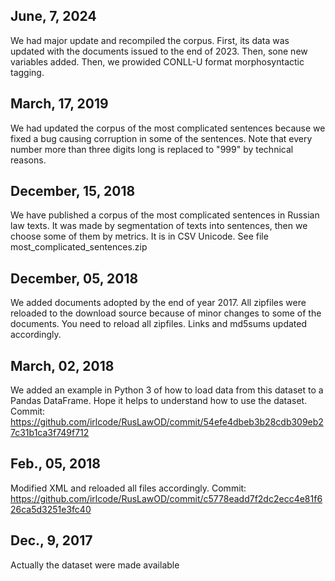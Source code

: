 ## June, 7, 2024
We had major update and recompiled the corpus. First, its data was updated with the documents issued to the end of 2023. Then, sone new variables added. Then, we prowided CONLL-U format morphosyntactic tagging.

## March, 17, 2019
We had updated the corpus of the most complicated sentences because we fixed a bug causing corruption in some of the sentences. Note that every number more than three digits long is replaced to "999" by technical reasons.

## December, 15, 2018
We have published a corpus of the most complicated sentences in Russian law texts. It was made by segmentation of texts into sentences, then we choose some of them by metrics. It is in CSV Unicode. See file most_complicated_sentences.zip

## December, 05, 2018
We added documents adopted by the end of year 2017. All zipfiles were reloaded to the download source because of minor changes to some of the documents. You need to reload all zipfiles. Links and md5sums updated accordingly. 

## March, 02, 2018
We added an example in Python 3 of how to load data from this dataset to a Pandas DataFrame.
Hope it helps to understand how to use the dataset.
Commit: https://github.com/irlcode/RusLawOD/commit/54efe4dbeb3b28cdb309eb27c31b1ca3f749f712 

## Feb., 05, 2018
Modified XML and reloaded all files accordingly. 
Commit: https://github.com/irlcode/RusLawOD/commit/c5778eadd7f2dc2ecc4e81f626ca5d3251e3fc40

## Dec., 9, 2017
Actually the dataset were made available
